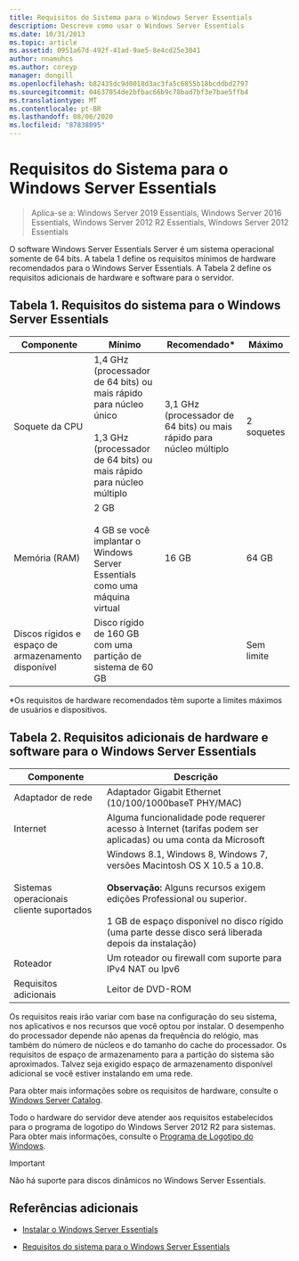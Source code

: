 ```yaml
---
title: Requisitos do Sistema para o Windows Server Essentials
description: Descreve como usar o Windows Server Essentials
ms.date: 10/31/2013
ms.topic: article
ms.assetid: 0951a67d-492f-41ad-9ae5-8e4cd25e3041
author: nnamuhcs
ms.author: coreyp
manager: dongill
ms.openlocfilehash: b82435dc9d0018d3ac3fa5c6855b18bcddbd2797
ms.sourcegitcommit: 04637054de2bfbac66b9c78bad7bf3e7bae5ffb4
ms.translationtype: MT
ms.contentlocale: pt-BR
ms.lasthandoff: 08/06/2020
ms.locfileid: "87838095"
---
```

# <a name="system-requirements-for-windows-server-essentials"></a>Requisitos do Sistema para o Windows Server Essentials

>Aplica-se a: Windows Server 2019 Essentials, Windows Server 2016 Essentials, Windows Server 2012 R2 Essentials, Windows Server 2012 Essentials

  O software Windows Server Essentials Server é um sistema operacional somente de 64 bits. A tabela 1 define os requisitos mínimos de hardware recomendados para o Windows Server Essentials. A Tabela 2 define os requisitos adicionais de hardware e software para o servidor.


## <a name="table-1-system-requirements-for-windows-server-essentials"></a>Tabela 1. Requisitos do sistema para o Windows Server Essentials

|Componente|Mínimo|Recomendado*|Máximo|
|---------------|-------------|-------------------|-------------|
|Soquete da CPU|1,4 GHz (processador de 64 bits) ou mais rápido para núcleo único<br /><br /> 1,3 GHz (processador de 64 bits) ou mais rápido para núcleo múltiplo|3,1 GHz (processador de 64 bits) ou mais rápido para núcleo múltiplo|2 soquetes|
|Memória (RAM)|2 GB<br /><br /> 4 GB se você implantar o Windows Server Essentials como uma máquina virtual|16 GB|64 GB|
|Discos rígidos e espaço de armazenamento disponível|Disco rígido de 160 GB com uma partição de sistema de 60 GB||Sem limite|

 *Os requisitos de hardware recomendados têm suporte a limites máximos de usuários e dispositivos.

## <a name="table-2-additional-hardware-and-software-requirements-for-windows-server-essentials"></a>Tabela 2. Requisitos adicionais de hardware e software para o Windows Server Essentials

|Componente|Descrição|
|---------------|-----------------|
|Adaptador de rede|Adaptador Gigabit Ethernet (10/100/1000baseT PHY/MAC)|
|Internet|Alguma funcionalidade pode requerer acesso à Internet (tarifas podem ser aplicadas) ou uma conta da Microsoft|
|Sistemas operacionais cliente suportados|Windows 8.1, Windows 8, Windows 7, versões Macintosh OS X 10.5 a 10.8.<br /><br /> **Observação:** Alguns recursos exigem edições Professional ou superior.<br /><br /> 1 GB de espaço disponível no disco rígido (uma parte desse disco será liberada depois da instalação)|
|Roteador|Um roteador ou firewall com suporte para IPv4 NAT ou Ipv6|
|Requisitos adicionais|Leitor de DVD-ROM|

 Os requisitos reais irão variar com base na configuração do seu sistema, nos aplicativos e nos recursos que você optou por instalar. O desempenho do processador depende não apenas da frequência do relógio, mas também do número de núcleos e do tamanho do cache do processador. Os requisitos de espaço de armazenamento para a partição do sistema são aproximados. Talvez seja exigido espaço de armazenamento disponível adicional se você estiver instalando em uma rede.

 Para obter mais informações sobre os requisitos de hardware, consulte o [Windows Server Catalog](https://www.windowsservercatalog.com/).

 Todo o hardware do servidor deve atender aos requisitos estabelecidos para o programa de logotipo do Windows Server 2012 R2 para sistemas. Para obter mais informações, consulte o [Programa de Logotipo do Windows](/previous-versions/windows/hardware/hck/dn641155(v=vs.85)).

> [!IMPORTANT]
> Não há suporte para discos dinâmicos no Windows Server Essentials.

## <a name="additional-references"></a>Referências adicionais

-   [Instalar o Windows Server Essentials](../install/Install-Windows-Server-Essentials.md)

-   [Requisitos do sistema para o Windows Server Essentials](system-requirements.md)